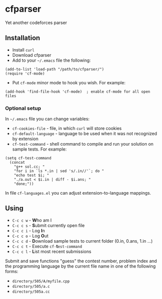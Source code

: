 # cfparser
Yet another codeforces parser

## Installation
- Install `curl`
- Download cfparser
- Add to your `~/.emacs` file the following:
```
(add-to-list 'load-path "/path/to/cfparser/")
(require 'cf-mode)
```
- Put `cf-mode` minor mode to hook you wish. For example:
```
(add-hook 'find-file-hook 'cf-mode)  ; enable cf-mode for all open files
```

### Optional setup
  In `~/.emacs` file you can change variables:
- `cf-cookies-file` - file, in which `curl` will store cookies
- `cf-default-language` - language to be used when it was not recognized by extension
- `cf-test-command` - shell command to compile and run your solution on sample tests. For example:
```
(setq cf-test-command
  (concat
    "g++ sol.cc; "
    "for i in `ls *.in | sed 's/.in//'`; do "
    "echo test $i; "
    "./a.out < $i.in | diff - $i.ans; "
    "done;"))
```

  In file `cf-languages.el` you can adjust extension-to-language mappings.
## Using
- `C-c c w` - **W**ho am I
- `C-c c s` - **S**ubmit currently open file
- `C-c c i` - Log **I**n
- `C-c c o` - Log **O**ut
- `C-c c d` - **D**ownload sample tests to current folder (0.in, 0.ans, 1.in ...)
- `C-c c t` - Execute `cf-`**t**`est-command`
- `C-c c l` - **L**ist most recent submissions

Submit and save functions "guess" the contest number, problem index and the programming language by the current file name in one of the following forms:
- `directory/505/A/myfile.cpp`
- `directory/505/a.c`
- `directory/505a.cc`
